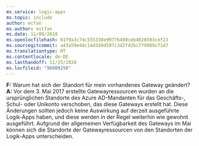 ```yaml
---
ms.service: logic-apps
ms.topic: include
author: ecfan
ms.author: estfan
ms.date: 11/09/2018
ms.openlocfilehash: 01f9a3c74c555338e99776490ceb4828503cef23
ms.sourcegitcommit: a43a59e44c14d349d597c3d2fd2bc779989c71d7
ms.translationtype: HT
ms.contentlocale: de-DE
ms.lasthandoff: 11/25/2020
ms.locfileid: "96009250"
---
```

**F:** Warum hat sich der Standort für mein vorhandenes Gateway geändert? <br/>
**A:** Vor dem 3. Mai 2017 erstellte Gatewayressourcen wurden an die ursprünglichen Standorte des Azure AD-Mandanten für das Geschäfts-, Schul- oder Unikonto verschoben, das diese Gateways erstellt hat. Diese Änderungen sollten jedoch keine Auswirkung auf derzeit ausgeführte Logik-Apps haben, und diese werden in der Regel weiterhin wie gewohnt ausgeführt. Aufgrund der allgemeinen Verfügbarkeit des Gateways im Mai können sich die Standorte der Gatewayressourcen von den Standorten der Logik-Apps unterscheiden.